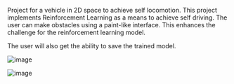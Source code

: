 Project for a vehicle in 2D space to achieve self locomotion. This project implements Reinforcement Learning as a means to achieve self driving. 
The user can make obstacles using a paint-like interface. This enhances the challenge for the reinforcement learning model.

The user will also get the ability to save the trained model. 

![image](https://github.com/Rohan-Sahani/Self_Driving_Car/assets/109499789/ca6e0569-3556-4322-a7d9-4fdb1e628e5f)


![image](https://github.com/Rohan-Sahani/Self_Driving_Car/assets/109499789/7d6fd345-4f92-43e6-9686-aad14753c73a)



